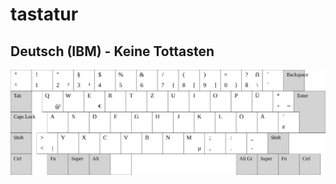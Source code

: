 # tastatur

## Deutsch (IBM) - Keine Tottasten

![Deutsch (IBM) - Keine Tottasten](<Deutsch%20(IBM)%20-%20Keine%20Tottasten.svg>)
